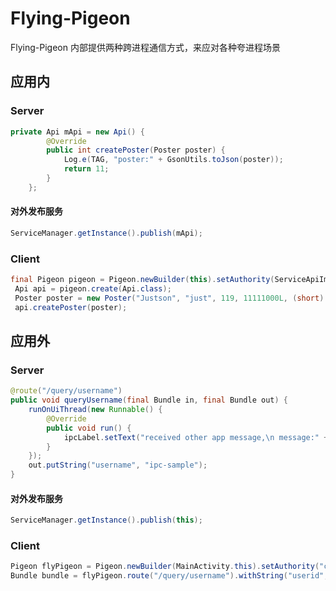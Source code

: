 # Flying-Pigeon
Flying-Pigeon 内部提供两种跨进程通信方式，来应对各种夸进程场景

## 应用内 

### Server

```java
private Api mApi = new Api() {
        @Override
        public int createPoster(Poster poster) {
            Log.e(TAG, "poster:" + GsonUtils.toJson(poster));
            return 11;
        }
    };
```

#### 对外发布服务
```java
ServiceManager.getInstance().publish(mApi);
```

### Client
``` java
final Pigeon pigeon = Pigeon.newBuilder(this).setAuthority(ServiceApiImpl.class).build();
 Api api = pigeon.create(Api.class);
 Poster poster = new Poster("Justson", "just", 119, 11111000L, (short) 23, 1.15646F, 'h', (byte) 4, 123456.415D);
 api.createPoster(poster);
```

## 应用外

### Server

```java
@route("/query/username")
public void queryUsername(final Bundle in, final Bundle out) {
    runOnUiThread(new Runnable() {
        @Override
        public void run() {
            ipcLabel.setText("received other app message,\n message:" + in.getString("userid"));
        }
    });
    out.putString("username", "ipc-sample");
}
```
#### 对外发布服务
```java
ServiceManager.getInstance().publish(this);
```


### Client
```java
Pigeon flyPigeon = Pigeon.newBuilder(MainActivity.this).setAuthority("com.flyingpigeon.ipc_sample").build();
Bundle bundle = flyPigeon.route("/query/username").withString("userid", UUID.randomUUID().toString()).fly();
```